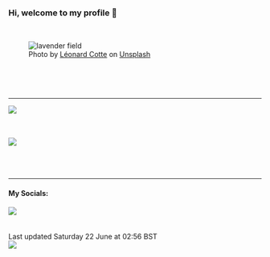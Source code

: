 <h3>Hi, welcome to my profile 👋</h3>

<br />
<figure>
  <img
    src="https://images.unsplash.com/photo-1499002238440-d264edd596ec?crop=entropy&cs=tinysrgb&fit=max&fm=jpg&ixid=M3wyNzQ3MDB8MHwxfHJhbmRvbXx8fHx8fHx8fDE3MTkwMTgwMTV8&ixlib=rb-4.0.3&q=80&w=1080&auto=format"
    alt="lavender field" 
  />
  <figcaption>Photo by <a
    href="https://unsplash.com/@ettocl?utm_source=Profile%20readme&utm_medium=referral">Léonard Cotte</a> on <a
    href="https://unsplash.com/?utm_source=Profile%20readme&utm_medium=referral">Unsplash</a></figcaption>
</figure>




  <br /><br /><br />

<hr />
<img
  src="https://github-readme-stats.vercel.app/api?username=shanelucy&show_icons=true&theme=calm"
/>
<br /><br /><br />

<img 
  src="https://github-readme-stats.vercel.app/api/top-langs/?username=shanelucy&theme=calm"
/>
<br /><br /><br /><br />
<hr />
<h4>My Socials:</h4>
<a href="https://uk.linkedin.com/in/shane-lucy-4735b616a">
  <img
    src="https://img.shields.io/badge/linkedin%20-%230077B5.svg?&style=for-the-badge&logo=linkedin&logoColor=white"
  />
</a>
<br /><br /><br />
Last updated Saturday 22 June at 02:56 BST
<br />
<img
  src="https://github.com/ShaneLucy/ShaneLucy/workflows/README%20build/badge.svg"
/>
